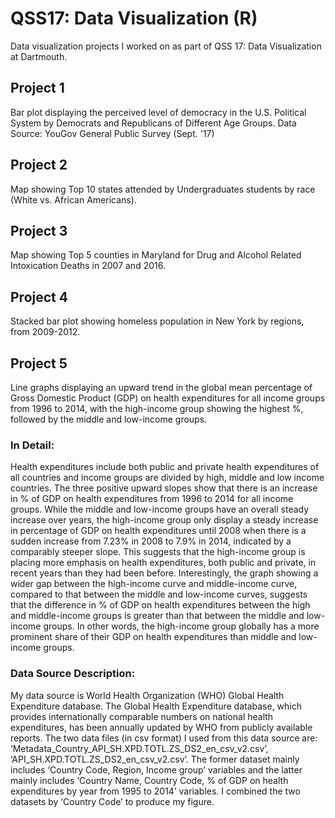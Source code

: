 # QSS17: Data Visualization (R)
Data visualization projects I worked on as part of QSS 17: Data Visualization at Dartmouth.

## Project 1
Bar plot displaying the perceived level of democracy in the U.S. Political System by Democrats and Republicans of Different Age Groups. 
Data Source: YouGov General Public Survey (Sept. '17)

## Project 2
Map showing Top 10 states attended by Undergraduates students by race (White vs. African Americans).

## Project 3
Map showing Top 5 counties in Maryland for Drug and Alcohol Related Intoxication Deaths in 2007 and 2016.

## Project 4
Stacked bar plot showing homeless population in New York by regions, from 2009-2012.

## Project 5
Line graphs displaying an upward trend in the global mean percentage of Gross Domestic Product (GDP) on health expenditures for all income groups from 1996 to 2014, with the high-income group showing the highest %, followed by the middle and low-income groups.

### In Detail:
Health expenditures include both public and private health expenditures of all countries and income groups are divided by high, middle and low income countries.
The three positive upward slopes show that there is an increase in % of GDP on health expenditures from 1996 to 2014 for all income groups. While the middle and low-income groups have an overall steady increase over years, the high-income group only display a steady increase in percentage of GDP on health expenditures until 2008 when there is a sudden increase from 7.23% in 2008 to 7.9% in 2014, indicated by a comparably steeper slope. This suggests that the high-income group is placing more emphasis on health expenditures, both public and private, in recent years than they had been before.
Interestingly, the graph showing a wider gap between the high-income curve and middle-income curve, compared to that between the middle and low-income curves, suggests that the difference in % of GDP on health expenditures between the high and middle-income groups is greater than that between the middle and low-income groups. In other words, the high-income group globally has a more prominent share of their GDP on health expenditures than middle and low-income groups.

### Data Source Description:
My data source is World Health Organization (WHO) Global Health Expenditure database. The Global Health Expenditure database, which provides internationally comparable numbers on national health expenditures, has been annually updated by WHO from publicly available reports. The two data files (in csv format) I used from this data source are: ‘Metadata_Country_API_SH.XPD.TOTL.ZS_DS2_en_csv_v2.csv’, ‘API_SH.XPD.TOTL.ZS_DS2_en_csv_v2.csv’. 
The former dataset mainly includes ‘Country Code, Region, Income group’ variables and the latter mainly includes ‘Country Name, Country Code, % of GDP on health expenditures by year from 1995 to 2014’ variables. I combined the two datasets by ‘Country Code’ to produce my figure.
